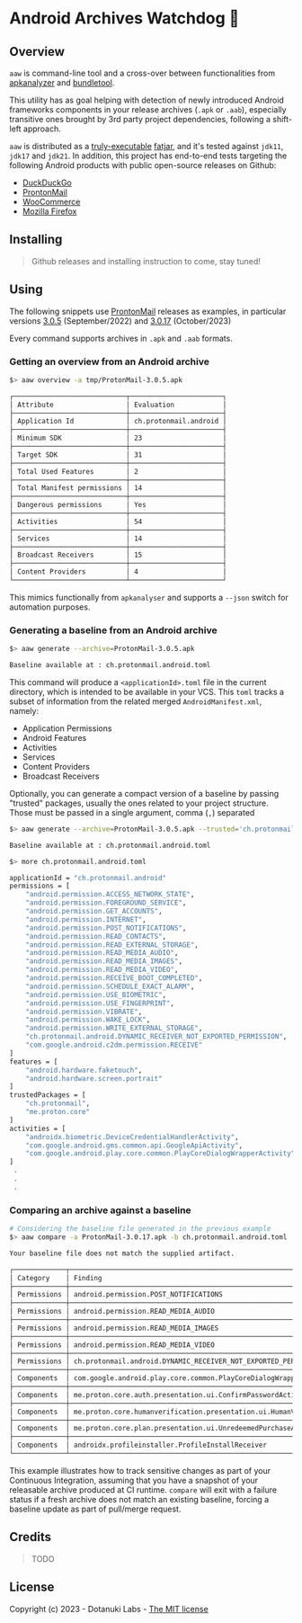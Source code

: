 # Android Archives Watchdog 🐶

## Overview
`aaw` is command-line tool and a cross-over between functionalities from
[apkanalyzer](https://developer.android.com/tools/apkanalyzer) and 
[bundletool](https://developer.android.com/tools/bundletool). 


This utility has as goal helping with detection of newly introduced Android frameworks components 
in your release archives (`.apk` or `.aab`), especially transitive ones brought by 3rd party 
project dependencies, following a shift-left approach.

`aaw` is distributed as a 
[truly-executable](https://skife.org/java/unix/2011/06/20/really_executable_jars.html) 
[fatjar](https://imperceptiblethoughts.com/shadow/), and 
it's tested against `jdk11`, `jdk17` and `jdk21`. In addition, this project has end-to-end tests
targeting the following Android products with public open-source releases on Github:

- [DuckDuckGo](https://github.com/duckduckgo/Android)
- [ProntonMail](https://github.com/ProtonMail/proton-mail-android)
- [WooCommerce](https://github.com/woocommerce/woocommerce-android)
- [Mozilla Firefox](https://github.com/mozilla-mobile/firefox-android)

## Installing

> Github releases and installing instruction to come, stay tuned!

## Using

The following snippets use 
[ProntonMail](https://github.com/ProtonMail/proton-mail-android) 
releases as examples, in particular versions 
[3.0.5](https://github.com/ProtonMail/proton-mail-android/releases/tag/3.0.5) (September/2022) and
[3.0.17](https://github.com/ProtonMail/proton-mail-android/releases/tag/3.0.17) (October/2023)


Every command supports archives in `.apk` and `.aab` formats.

### Getting an overview from an Android archive

```bash
$> aaw overview -a tmp/ProtonMail-3.0.5.apk

┌────────────────────────────┬───────────────────────┐
│ Attribute                  │ Evaluation            │
├────────────────────────────┼───────────────────────┤
│ Application Id             │ ch.protonmail.android │
├────────────────────────────┼───────────────────────┤
│ Minimum SDK                │ 23                    │
├────────────────────────────┼───────────────────────┤
│ Target SDK                 │ 31                    │
├────────────────────────────┼───────────────────────┤
│ Total Used Features        │ 2                     │
├────────────────────────────┼───────────────────────┤
│ Total Manifest permissions │ 14                    │
├────────────────────────────┼───────────────────────┤
│ Dangerous permissions      │ Yes                   │
├────────────────────────────┼───────────────────────┤
│ Activities                 │ 54                    │
├────────────────────────────┼───────────────────────┤
│ Services                   │ 14                    │
├────────────────────────────┼───────────────────────┤
│ Broadcast Receivers        │ 15                    │
├────────────────────────────┼───────────────────────┤
│ Content Providers          │ 4                     │
└────────────────────────────┴───────────────────────┘
```
This mimics functionally from `apkanalyser` and supports a `--json` switch for automation purposes.

### Generating a baseline from an Android archive

```bash
$> aaw generate --archive=ProtonMail-3.0.5.apk

Baseline available at : ch.protonmail.android.toml

```

This command will produce a `<applicationId>.toml` file in the current directory, which is intended to be available in 
your VCS. This `toml` tracks a subset of information from the related merged `AndroidManifest.xml`, namely:

- Application Permissions
- Android Features
- Activities
- Services
- Content Providers
- Broadcast Receivers

Optionally, you can generate a compact version of a baseline by passing "trusted" packages, usually the ones
related to your project structure. Those must be passed in a single argument, comma (`,`) separated

```bash
$> aaw generate --archive=ProtonMail-3.0.5.apk --trusted='ch.protonmail,me.proton.core'

Baseline available at : ch.protonmail.android.toml

$> more ch.protonmail.android.toml

applicationId = "ch.protonmail.android"
permissions = [
    "android.permission.ACCESS_NETWORK_STATE",
    "android.permission.FOREGROUND_SERVICE",
    "android.permission.GET_ACCOUNTS",
    "android.permission.INTERNET",
    "android.permission.POST_NOTIFICATIONS",
    "android.permission.READ_CONTACTS",
    "android.permission.READ_EXTERNAL_STORAGE",
    "android.permission.READ_MEDIA_AUDIO",
    "android.permission.READ_MEDIA_IMAGES",
    "android.permission.READ_MEDIA_VIDEO",
    "android.permission.RECEIVE_BOOT_COMPLETED",
    "android.permission.SCHEDULE_EXACT_ALARM",
    "android.permission.USE_BIOMETRIC",
    "android.permission.USE_FINGERPRINT",
    "android.permission.VIBRATE",
    "android.permission.WAKE_LOCK",
    "android.permission.WRITE_EXTERNAL_STORAGE",
    "ch.protonmail.android.DYNAMIC_RECEIVER_NOT_EXPORTED_PERMISSION",
    "com.google.android.c2dm.permission.RECEIVE"
]
features = [
    "android.hardware.faketouch",
    "android.hardware.screen.portrait"
]
trustedPackages = [
    "ch.protonmail",
    "me.proton.core"
]
activities = [
    "androidx.biometric.DeviceCredentialHandlerActivity",
    "com.google.android.gms.common.api.GoogleApiActivity",
    "com.google.android.play.core.common.PlayCoreDialogWrapperActivity"
]
 .
 .
 .

```

### Comparing an archive against a baseline

```bash
# Considering the baseline file generated in the previous example
$> aaw compare -a ProtonMail-3.0.17.apk -b ch.protonmail.android.toml

Your baseline file does not match the supplied artifact.

┌─────────────┬────────────────────────────────────────────────────────────────────────────┬───────────────────────────────┐
│ Category    │ Finding                                                                    │ Description                   │
├─────────────┼────────────────────────────────────────────────────────────────────────────┼───────────────────────────────┤
│ Permissions │ android.permission.POST_NOTIFICATIONS                                      │ Missing on your baseline file │
├─────────────┼────────────────────────────────────────────────────────────────────────────┼───────────────────────────────┤
│ Permissions │ android.permission.READ_MEDIA_AUDIO                                        │ Missing on your baseline file │
├─────────────┼────────────────────────────────────────────────────────────────────────────┼───────────────────────────────┤
│ Permissions │ android.permission.READ_MEDIA_IMAGES                                       │ Missing on your baseline file │
├─────────────┼────────────────────────────────────────────────────────────────────────────┼───────────────────────────────┤
│ Permissions │ android.permission.READ_MEDIA_VIDEO                                        │ Missing on your baseline file │
├─────────────┼────────────────────────────────────────────────────────────────────────────┼───────────────────────────────┤
│ Permissions │ ch.protonmail.android.DYNAMIC_RECEIVER_NOT_EXPORTED_PERMISSION             │ Missing on your baseline file │
├─────────────┼────────────────────────────────────────────────────────────────────────────┼───────────────────────────────┤
│ Components  │ com.google.android.play.core.common.PlayCoreDialogWrapperActivity          │ Missing on your baseline file │
├─────────────┼────────────────────────────────────────────────────────────────────────────┼───────────────────────────────┤
│ Components  │ me.proton.core.auth.presentation.ui.ConfirmPasswordActivity                │ Missing on your baseline file │
├─────────────┼────────────────────────────────────────────────────────────────────────────┼───────────────────────────────┤
│ Components  │ me.proton.core.humanverification.presentation.ui.HumanVerificationActivity │ Missing on your baseline file │
├─────────────┼────────────────────────────────────────────────────────────────────────────┼───────────────────────────────┤
│ Components  │ me.proton.core.plan.presentation.ui.UnredeemedPurchaseActivity             │ Missing on your baseline file │
├─────────────┼────────────────────────────────────────────────────────────────────────────┼───────────────────────────────┤
│ Components  │ androidx.profileinstaller.ProfileInstallReceiver                           │ Missing on your baseline file │
└─────────────┴────────────────────────────────────────────────────────────────────────────┴───────────────────────────────┘

```

This example illustrates how to track sensitive changes as part of your Continuous Integration, assuming that you have
a snapshot of your releasable archive produced at CI runtime. `compare` will exit with a failure status if a fresh 
archive does not match an existing baseline, forcing a baseline update as part of pull/merge request.

## Credits

> TODO

## License

Copyright (c) 2023 - Dotanuki Labs - [The MIT license](https://choosealicense.com/licenses/mit/)

